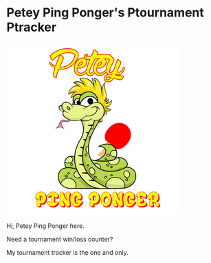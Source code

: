 Petey Ping Ponger's Ptournament Ptracker
=======================================

![Petey Ping Ponger](/images/petey_white.jpg "Petey Ping Ponger")

Hi, Petey Ping Ponger here.

Need a tournament win/loss counter?

My tournament tracker is the one and only.
